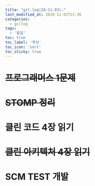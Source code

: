 ```yaml
---
title: "gil.log(20.11.03);"
last_modified_at: 2020-11-02T21:36
categories: 
  - gillog
tags: 
  - '할일'
toc: true
toc_label: '목차'
toc_icon: 'sort'
toc_sticky: true
---
```

# ~~프로그래머스 1문제~~

# ~~STOMP 정리~~

# 클린 코드 4장 읽기

# ~~클린 아키텍처 4장 읽기~~

# SCM TEST 개발